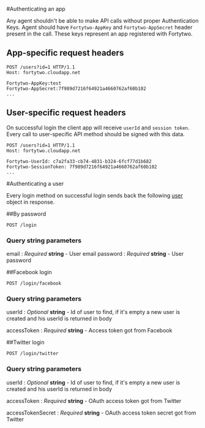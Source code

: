 #Authenticating an app

Any agent shouldn't be able to make API calls without proper Authentication Keys.
Agent should have `Fortytwo-AppKey` and `Fortytwo-AppSecret` header present in the call. These keys represent an app registered with Fortytwo.
  
## App-specific request headers 
```http 
POST /users?id=1 HTTP/1.1
Host: fortytwo.cloudapp.net
  
Fortytwo-AppKey:test
Fortytwo-AppSecret:7f989d7216f64921a4660762af60b102
...
```

## User-specific request headers 

On successful login the client app will receive `userId` and `session token`. Every call to user-specific API method
should be signed with this data.


```http 
POST /users?id=1 HTTP/1.1
Host: fortytwo.cloudapp.net

Fortytwo-UserId: c7a2fa33-cb74-4831-b324-6fcf77d1b682
Fortytwo-SessionToken: 7f989d7216f64921a4660762af60b102
...
```

#Authenticating a user 

Every login method on successful login  sends back the following [user](https://github.com/funkyOne/fortyTwo.Docs/blob/master/UserManagement.md#response) object in response.


##By password
```
POST /login
```
### Query string parameters
email
: _Required_ **string** - User email
password
: _Required_ **string** - User password

##Facebook login
```
POST /login/facebook
```

### Query string parameters
userId
: _Optional_ **string** - Id of user to find, if it's empty a new user is created and his userId is returned in body

accessToken
: _Required_ **string** - Access token got from Facebook

##Twitter login
```
POST /login/twitter
```
### Query string parameters
userId
: _Optional_ **string** - Id of user to find, if it's empty a new user is created and his userId is returned in body

accessToken
: _Required_ **string** - OAuth access token got from Twitter

accessTokenSecret
: _Required_ **string** - OAuth access token secret got from Twitter
